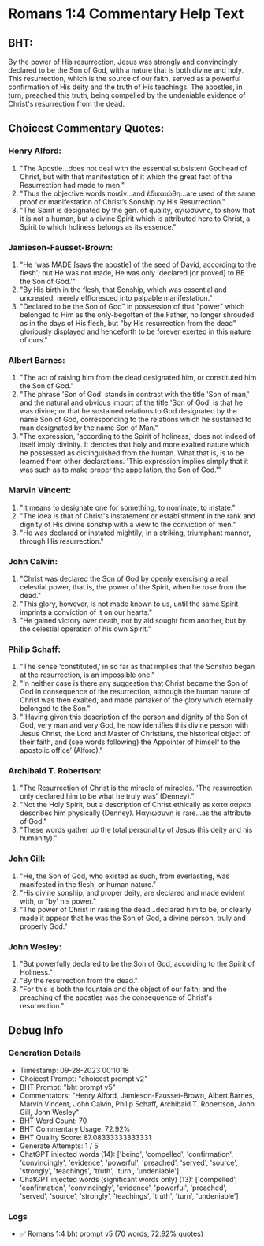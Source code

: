 # Romans 1:4 Commentary Help Text

## BHT:
By the power of His resurrection, Jesus was strongly and convincingly declared to be the Son of God, with a nature that is both divine and holy. This resurrection, which is the source of our faith, served as a powerful confirmation of His deity and the truth of His teachings. The apostles, in turn, preached this truth, being compelled by the undeniable evidence of Christ's resurrection from the dead.

## Choicest Commentary Quotes:
### Henry Alford:
1. "The Apostle...does not deal with the essential subsistent Godhead of Christ, but with that manifestation of it which the great fact of the Resurrection had made to men."
2. "Thus the objective words ποιεῖν...and ἐδικαιώθη...are used of the same proof or manifestation of Christ’s Sonship by His Resurrection."
3. "The Spirit is designated by the gen. of quality, ἁγιωσύνης, to show that it is not a human, but a divine Spirit which is attributed here to Christ, a Spirit to which holiness belongs as its essence."

### Jamieson-Fausset-Brown:
1. "He 'was MADE [says the apostle] of the seed of David, according to the flesh'; but He was not made, He was only 'declared [or proved] to BE the Son of God.'"
2. "By His birth in the flesh, that Sonship, which was essential and uncreated, merely effloresced into palpable manifestation."
3. "Declared to be the Son of God" in possession of that "power" which belonged to Him as the only-begotten of the Father, no longer shrouded as in the days of His flesh, but "by His resurrection from the dead" gloriously displayed and henceforth to be forever exerted in this nature of ours."

### Albert Barnes:
1. "The act of raising him from the dead designated him, or constituted him the Son of God."
2. "The phrase 'Son of God' stands in contrast with the title 'Son of man,' and the natural and obvious import of the title 'Son of God' is that he was divine; or that he sustained relations to God designated by the name Son of God, corresponding to the relations which he sustained to man designated by the name Son of Man."
3. "The expression, 'according to the Spirit of holiness,' does not indeed of itself imply divinity. It denotes that holy and more exalted nature which he possessed as distinguished from the human. What that is, is to be learned from other declarations. 'This expression implies simply that it was such as to make proper the appellation, the Son of God.'"

### Marvin Vincent:
1. "It means to designate one for something, to nominate, to instate."
2. "The idea is that of Christ's instatement or establishment in the rank and dignity of His divine sonship with a view to the conviction of men."
3. "He was declared or instated mightily; in a striking, triumphant manner, through His resurrection."

### John Calvin:
1. "Christ was declared the Son of God by openly exercising a real celestial power, that is, the power of the Spirit, when he rose from the dead."
2. "This glory, however, is not made known to us, until the same Spirit imprints a conviction of it on our hearts."
3. "He gained victory over death, not by aid sought from another, but by the celestial operation of his own Spirit."

### Philip Schaff:
1. "The sense ‘constituted,’ in so far as that implies that the Sonship began at the resurrection, is an impossible one."
2. "In neither case is there any suggestion that Christ became the Son of God in consequence of the resurrection, although the human nature of Christ was then exalted, and made partaker of the glory which eternally belonged to the Son."
3. "'Having given this description of the person and dignity of the Son of God, very man and very God, he now identifies this divine person with Jesus Christ, the Lord and Master of Christians, the historical object of their faith, and (see words following) the Appointer of himself to the apostolic office’ (Alford)."

### Archibald T. Robertson:
1. "The Resurrection of Christ is the miracle of miracles. 'The resurrection only declared him to be what he truly was' (Denney)." 
2. "Not the Holy Spirit, but a description of Christ ethically as κατα σαρκα describes him physically (Denney). Hαγιωσυνη is rare...as the attribute of God." 
3. "These words gather up the total personality of Jesus (his deity and his humanity)."

### John Gill:
1. "He, the Son of God, who existed as such, from everlasting, was manifested in the flesh, or human nature."
2. "His divine sonship, and proper deity, are declared and made evident with, or 'by' his power."
3. "The power of Christ in raising the dead...declared him to be, or clearly made it appear that he was the Son of God, a divine person, truly and properly God."

### John Wesley:
1. "But powerfully declared to be the Son of God, according to the Spirit of Holiness."
2. "By the resurrection from the dead."
3. "For this is both the fountain and the object of our faith; and the preaching of the apostles was the consequence of Christ's resurrection."


## Debug Info
### Generation Details
- Timestamp: 09-28-2023 00:10:18
- Choicest Prompt: "choicest prompt v2"
- BHT Prompt: "bht prompt v5"
- Commentators: "Henry Alford, Jamieson-Fausset-Brown, Albert Barnes, Marvin Vincent, John Calvin, Philip Schaff, Archibald T. Robertson, John Gill, John Wesley"
- BHT Word Count: 70
- BHT Commentary Usage: 72.92%
- BHT Quality Score: 87.08333333333331
- Generate Attempts: 1 / 5
- ChatGPT injected words (14):
	['being', 'compelled', 'confirmation', 'convincingly', 'evidence', 'powerful', 'preached', 'served', 'source', 'strongly', 'teachings', 'truth', 'turn', 'undeniable']
- ChatGPT injected words (significant words only) (13):
	['compelled', 'confirmation', 'convincingly', 'evidence', 'powerful', 'preached', 'served', 'source', 'strongly', 'teachings', 'truth', 'turn', 'undeniable']

### Logs
- ✅ Romans 1:4 bht prompt v5 (70 words, 72.92% quotes)